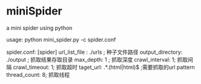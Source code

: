 # miniSpider
a mini spider using python

usage:
python mini_spider.py -c spider.conf

spider.conf:
[spider]
url_list_file : ./urls ; 种子文件路径
output_directory: ./output ; 抓取结果存取目录
max_depth: 1 ; 抓取深度
crawl_interval: 1; 抓取间隔
crawl_timeout: 1; 抓取超时
taget_url: .*.(html|html)$ ;需要抓取的url pattern
thread_count: 8; 抓取线程

